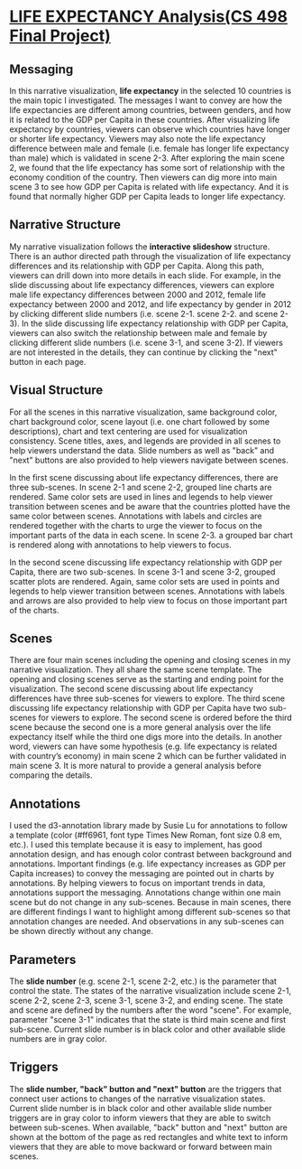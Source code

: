 # [LIFE EXPECTANCY Analysis(CS 498 Final Project)](https://bin0212.github.io/Narrative_Visualization/src/page1)

## Messaging
In this narrative visualization, **life expectancy** in the selected 10 countries is the main topic I investigated. The messages I want to convey are how the life expectancies are different among countries, between genders, and how it is related to the GDP per Capita in these countries. After visualizing life expectancy by countries, viewers can observe which countries have longer or shorter life expectancy. Viewers may also note the life expectancy difference between male and female (i.e. female has longer life expectancy than male) which is validated in scene 2-3. After exploring the main scene 2, we found that the life expectancy has some sort of relationship with the economy condition of the country. Then viewers can dig more into main scene 3 to see how GDP per Capita is related with life expectancy. And it is found that normally higher GDP per Capita leads to longer life expectancy.

## Narrative Structure
My narrative visualization follows the **interactive slideshow** structure. There is an author directed path through the visualization of life expectancy differences and its relationship with GDP per Capita. Along this path, viewers can drill down into more details in each slide. For example, in the slide discussing about life expectancy differences, viewers can explore male life expectancy differences between 2000 and 2012, female life expectancy between 2000 and 2012, and life expectancy by gender in 2012 by clicking different slide numbers (i.e. scene 2-1. scene 2-2. and scene 2-3). In the slide discussing life expectancy relationship with GDP per Capita, viewers can also switch the relationship between male and female by clicking different slide numbers (i.e. scene 3-1, and scene 3-2). If viewers are not interested in the details, they can continue by clicking the "next" button in each page.  

## Visual Structure
For all the scenes in this narrative visualization, same background color, chart background color, scene layout (i.e. one chart followed by some descriptions), chart and text centering are used for visualization consistency. Scene titles, axes, and legends are provided in all scenes to help viewers understand the data. Slide numbers as well as "back" and "next" buttons are also provided to help viewers navigate between scenes.

In the first scene discussing about life expectancy differences, there are three sub-scenes. In scene 2-1 and scene 2-2, grouped line charts are rendered. Same color sets are used in lines and legends to help viewer transition between scenes and be aware that the countries plotted have the same color between scenes. Annotations with labels and circles are rendered together with the charts to urge the viewer to focus on the important parts of the data in each scene. In scene 2-3. a grouped bar chart is rendered along with annotations to help viewers to focus. 

In the second scene discussing life expectancy relationship with GDP per Capita, there are two sub-scenes. In scene 3-1 and scene 3-2, grouped scatter plots are rendered. Again, same color sets are used in points and legends to help viewer transition between scenes. Annotations with labels and arrows are also provided to help view to focus on those important part of the charts.

## Scenes
There are four main scenes including the opening and closing scenes in my narrative visualization. They all share the same scene template. The opening and closing scenes serve as the starting and ending point for the visualization. The second scene discussing about life expectancy differences have three sub-scenes for viewers to explore. The third scene discussing life expectancy relationship with GDP per Capita have two sub-scenes for viewers to explore. The second scene is ordered before the third scene because the second one is a more general analysis over the life expectancy itself while the third one digs more into the details. In another word, viewers can have some hypothesis (e.g. life expectancy is related with country’s economy) in main scene 2 which can be further validated in main scene 3. It is more natural to provide a general analysis before comparing the details.  

## Annotations
I used the d3-annotation library made by Susie Lu for annotations to follow a template (color (#ff6961, font type Times New Roman, font size 0.8 em, etc.). I used this template because it is easy to implement, has good annotation design, and has enough color contrast between background and annotations. Important findings (e.g. life expectancy increases as GDP per Capita increases) to convey the messaging are pointed out in charts by annotations. By helping viewers to focus on important trends in data, annotations support the messaging. Annotations change within one main scene but do not change in any sub-scenes. Because in main scenes, there are different findings I want to highlight among different sub-scenes so that annotation changes are needed. And observations in any sub-scenes can be shown directly without any change.

## Parameters
The **slide number** (e.g. scene 2-1, scene 2-2, etc.) is the parameter that control the state. The states of the narrative visualization include scene 2-1, scene 2-2, scene 2-3, scene 3-1, scene 3-2, and ending scene. The state and scene are defined by the numbers after the word "scene". For example, parameter "scene 3-1" indicates that the state is third main scene and first sub-scene. Current slide number is in black color and other available slide numbers are in gray color. 

## Triggers
The **slide number, "back" button and "next" button** are the triggers that connect user actions to changes of the narrative visualization states. Current slide number is in black color and other available slide number triggers are in gray color to inform viewers that they are able to switch between sub-scenes. When available, "back" button and "next" button are shown at the bottom of the page as red rectangles and white text to inform viewers that they are able to move backward or forward between main scenes. 
